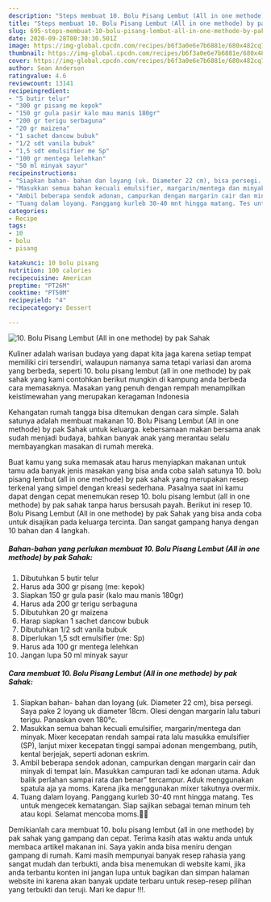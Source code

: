 ```yaml
---
description: "Steps membuat 10. Bolu Pisang Lembut (All in one methode) by pak Sahak teraktual"
title: "Steps membuat 10. Bolu Pisang Lembut (All in one methode) by pak Sahak teraktual"
slug: 695-steps-membuat-10-bolu-pisang-lembut-all-in-one-methode-by-pak-sahak-teraktual
date: 2020-09-28T00:30:30.501Z
image: https://img-global.cpcdn.com/recipes/b6f3a0e6e7b6881e/680x482cq70/10-bolu-pisang-lembut-all-in-one-methode-by-pak-sahak-foto-resep-utama.jpg
thumbnail: https://img-global.cpcdn.com/recipes/b6f3a0e6e7b6881e/680x482cq70/10-bolu-pisang-lembut-all-in-one-methode-by-pak-sahak-foto-resep-utama.jpg
cover: https://img-global.cpcdn.com/recipes/b6f3a0e6e7b6881e/680x482cq70/10-bolu-pisang-lembut-all-in-one-methode-by-pak-sahak-foto-resep-utama.jpg
author: Sean Anderson
ratingvalue: 4.6
reviewcount: 13141
recipeingredient:
- "5 butir telur"
- "300 gr pisang me kepok"
- "150 gr gula pasir kalo mau manis 180gr"
- "200 gr terigu serbaguna"
- "20 gr maizena"
- "1 sachet dancow bubuk"
- "1/2 sdt vanila bubuk"
- "1,5 sdt emulsifier me Sp"
- "100 gr mentega lelehkan"
- "50 ml minyak sayur"
recipeinstructions:
- "Siapkan bahan- bahan dan loyang (uk. Diameter 22 cm), bisa persegi. Saya pake 2 loyang uk diameter 18cm. Olesi dengan margarin lalu taburi terigu. Panaskan oven 180°c."
- "Masukkan semua bahan kecuali emulsifier, margarin/mentega dan minyak. Mixer kecepatan rendah sampai rata lalu masukka emulsifier (SP), lanjut mixer kecepatan tinggi sampai adonan mengembang, putih, kental berjejak, seperti adonan eskrim."
- "Ambil beberapa sendok adonan, campurkan dengan margarin cair dan minyak di tempat lain. Masukkan campuran tadi ke adonan utama. Aduk balik perlahan sampai rata dan benar&#34; tercampur. Aduk menggunakan spatula aja ya moms. Karena jika menggunakan mixer takutnya overmix."
- "Tuang dalam loyang. Panggang kurleb 30-40 mnt hingga matang. Tes untuk mengecek kematangan. Siap sajikan sebagai teman minum teh atau kopi. Selamat mencoba moms.🥰💝"
categories:
- Recipe
tags:
- 10
- bolu
- pisang

katakunci: 10 bolu pisang 
nutrition: 100 calories
recipecuisine: American
preptime: "PT26M"
cooktime: "PT50M"
recipeyield: "4"
recipecategory: Dessert

---
```



![10. Bolu Pisang Lembut (All in one methode) by pak Sahak](https://img-global.cpcdn.com/recipes/b6f3a0e6e7b6881e/680x482cq70/10-bolu-pisang-lembut-all-in-one-methode-by-pak-sahak-foto-resep-utama.jpg)

Kuliner adalah warisan budaya yang dapat kita jaga karena setiap tempat memiliki ciri tersendiri, walaupun namanya sama tetapi variasi dan aroma yang berbeda, seperti 10. bolu pisang lembut (all in one methode) by pak sahak yang kami contohkan berikut mungkin di kampung anda berbeda cara memasaknya. Masakan yang penuh dengan rempah menampilkan keistimewahan yang merupakan keragaman Indonesia



Kehangatan rumah tangga bisa ditemukan dengan cara simple. Salah satunya adalah membuat makanan 10. Bolu Pisang Lembut (All in one methode) by pak Sahak untuk keluarga. kebersamaan makan bersama anak sudah menjadi budaya, bahkan banyak anak yang merantau selalu membayangkan masakan di rumah mereka.

Buat kamu yang suka memasak atau harus menyiapkan makanan untuk tamu ada banyak jenis masakan yang bisa anda coba salah satunya 10. bolu pisang lembut (all in one methode) by pak sahak yang merupakan resep terkenal yang simpel dengan kreasi sederhana. Pasalnya saat ini kamu dapat dengan cepat menemukan resep 10. bolu pisang lembut (all in one methode) by pak sahak tanpa harus bersusah payah.
Berikut ini resep 10. Bolu Pisang Lembut (All in one methode) by pak Sahak yang bisa anda coba untuk disajikan pada keluarga tercinta. Dan sangat gampang hanya dengan 10 bahan dan 4 langkah.


<!--inarticleads1-->

##### Bahan-bahan yang perlukan membuat 10. Bolu Pisang Lembut (All in one methode) by pak Sahak:

1. Dibutuhkan 5 butir telur
1. Harus ada 300 gr pisang (me: kepok)
1. Siapkan 150 gr gula pasir (kalo mau manis 180gr)
1. Harus ada 200 gr terigu serbaguna
1. Dibutuhkan 20 gr maizena
1. Harap siapkan 1 sachet dancow bubuk
1. Dibutuhkan 1/2 sdt vanila bubuk
1. Diperlukan 1,5 sdt emulsifier (me: Sp)
1. Harus ada 100 gr mentega lelehkan
1. Jangan lupa 50 ml minyak sayur




<!--inarticleads2-->

##### Cara membuat  10. Bolu Pisang Lembut (All in one methode) by pak Sahak:

1. Siapkan bahan- bahan dan loyang (uk. Diameter 22 cm), bisa persegi. Saya pake 2 loyang uk diameter 18cm. Olesi dengan margarin lalu taburi terigu. Panaskan oven 180°c.
1. Masukkan semua bahan kecuali emulsifier, margarin/mentega dan minyak. Mixer kecepatan rendah sampai rata lalu masukka emulsifier (SP), lanjut mixer kecepatan tinggi sampai adonan mengembang, putih, kental berjejak, seperti adonan eskrim.
1. Ambil beberapa sendok adonan, campurkan dengan margarin cair dan minyak di tempat lain. Masukkan campuran tadi ke adonan utama. Aduk balik perlahan sampai rata dan benar&#34; tercampur. Aduk menggunakan spatula aja ya moms. Karena jika menggunakan mixer takutnya overmix.
1. Tuang dalam loyang. Panggang kurleb 30-40 mnt hingga matang. Tes untuk mengecek kematangan. Siap sajikan sebagai teman minum teh atau kopi. Selamat mencoba moms.🥰💝




Demikianlah cara membuat 10. bolu pisang lembut (all in one methode) by pak sahak yang gampang dan cepat. Terima kasih atas waktu anda untuk membaca artikel makanan ini. Saya yakin anda bisa meniru dengan gampang di rumah. Kami masih mempunyai banyak resep rahasia yang sangat mudah dan terbukti, anda bisa menemukan di website kami, jika anda terbantu konten ini jangan lupa untuk bagikan dan simpan halaman website ini karena akan banyak update terbaru untuk resep-resep pilihan yang terbukti dan teruji. Mari ke dapur !!!. 
